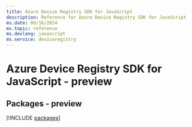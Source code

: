 ```yaml
---
title: Azure Device Registry SDK for JavaScript
description: Reference for Azure Device Registry SDK for JavaScript
ms.date: 09/16/2024
ms.topic: reference
ms.devlang: javascript
ms.service: deviceregistry
---
```

# Azure Device Registry SDK for JavaScript - preview
## Packages - preview
[!INCLUDE [packages](device-registry-index.md)]